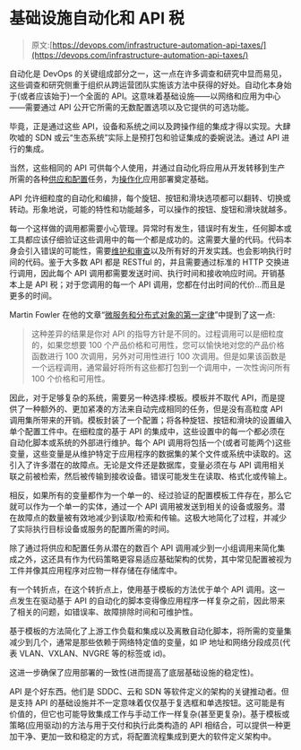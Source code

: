 # 基础设施自动化和 API 税

> 原文:[https://devops.com/infrastructure-automation-api-taxes/](https://devops.com/infrastructure-automation-api-taxes/)

自动化是 DevOps 的关键组成部分之一，这一点在许多调查和研究中显而易见，这些调查和研究侧重于组织从跨运营团队实施该方法中获得的好处。自动化本身始于(或者应该始于)一个全面的 API。这意味着基础设施——以网络和应用为中心——需要通过 API 公开它所需的无数配置选项以及它提供的可选功能。

毕竟，正是通过这些 API，设备和系统之间以及跨操作组的集成才得以实现。大肆吹嘘的 SDN 或云“生态系统”实际上是预打包和验证集成的委婉说法。通过 API 进行的集成。

当然，这些相同的 API 可供每个人使用，并通过自动化将应用从开发转移到生产所需的各种[供应和配置](https://devops.com/blogs/provisioning-vs-configuration/)任务，为[操作化](http://www.slideshare.net/lmacvittie/operationalize-all-the-network-things)应用部署奠定基础。

API 允许细粒度的自动化和编排，每个旋钮、按钮和滑块选项都可以翻转、切换或转动。形象地说，可能的特性和功能越多，可以操作的按钮、旋钮和滑块就越多。

每一个这样做的调用都需要小心管理。异常时有发生，错误时有发生，任何脚本或工具都应该仔细验证这些调用中的每一个都是成功的。这需要大量的代码。代码本身会引入错误的可能性，需要[维护和审查](https://devops.com/blogs/dark-side-infrastructure-code/)以及所有好的开发实践。也会影响执行时间的代码。鉴于大多数 API 都是 RESTful 的，并且需要通过标准的 HTTP 交换进行调用，因此每个 API 调用都需要发送时间、执行时间和接收响应时间。开销基本上是 API 税；对于您调用的每一个 API 调用，您都在付出时间的代价…而且是更多的时间。

Martin Fowler 在他的文章“[微服务和分布式对象的第一定律](http://martinfowler.com/articles/distributed-objects-microservices.html)”中提到了这一点:

> 这种差异的结果是你对 API 的指导方针是不同的。过程调用可以是细粒度的，如果您想要 100 个产品价格和可用性，您可以愉快地对您的产品价格函数进行 100 次调用，另外对可用性进行 100 次调用。但是如果该函数是一个远程调用，通常最好将所有这些都打包到一个调用中，一次性询问所有 100 个价格和可用性。

因此，对于足够复杂的系统，需要另一种选择:模板。模板并不取代 API，而是提供了一种额外的、更加紧凑的方法来自动完成相同的任务，但是没有高粒度 API 调用集所带来的开销。模板封装了一个配置；将各种旋钮、按钮和滑块的设置编入单个配置工件中。在细粒度的基于 API 的集成中，这些设置中的每一个都必须在自动化脚本或系统的外部进行维护。每个 API 调用将包括一个(或者可能两个)这些变量，这些变量是从维护特定于应用程序的数据集的某个文件或系统中读取的。这引入了许多潜在的故障点。无论是文件还是数据库，变量必须在与 API 调用相关联之前被检索，然后被传输到接收设备。错误可能发生在读取、格式化或传输上。

相反，如果所有的变量都作为一个单一的、经过验证的配置模板工件存在，那么它就可以作为一个单一的实体，通过一个 API 调用被发送到相关的设备或服务。潜在故障点的数量被有效地减少到读取/检索和传输。这极大地简化了过程，并减少了实际执行目标设备或服务的配置所需的时间。

除了通过将供应和配置任务从潜在的数百个 API 调用减少到一小组调用来简化集成之外，这还具有作为代码策略更容易适应基础架构的优势，其中常见配置被视为工件并像其应用程序对应物一样存储在存储库中。

有一个转折点，在这个转折点上，使用基于模板的方法优于单个 API 调用。这一点发生在驱动基于 API 的自动化的脚本变得像应用程序一样复杂之前，因此带来了相关的问题，如错误率、故障排除时间和可维护性。

基于模板的方法简化了上游工作负载和集成以及离散自动化脚本，将所需的变量集减少到几个，通常是那些依赖于网络特定值的变量，如 IP 地址和网络分段成员(代表 VLAN、VXLAN、NVGRE 等的标签或 id)。

这进一步确保了应用部署的一致性(进而提高了底层基础设施的稳定性)。

API 是个好东西。他们是 SDDC、云和 SDN 等软件定义的架构的关键推动者。但是支持 API 的基础设施并不一定意味着仅仅基于复选框和单选按钮。这可能是有价值的，但它也可能导致集成工作与手动工作一样复杂(甚至更复杂)。基于模板或策略(应用驱动)的方法与用于交付和执行此类构造的 API 相结合，可以提供一种更加干净、更加一致和稳定的方式，将配置流程集成到更大的软件定义架构中。